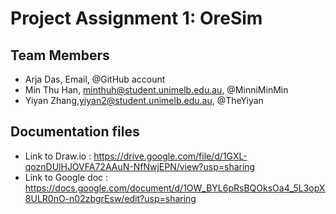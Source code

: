 # Project Assignment 1: OreSim

 ## Team Members
- Arja Das, Email, @GitHub account
- Min Thu Han, minthuh@student.unimelb.edu.au, @MinniMinMin
- Yiyan Zhang,yiyan2@student.unimelb.edu.au, @TheYiyan

 ## Documentation files
- Link to Draw.io : https://drive.google.com/file/d/1GXL-qoznDUlHJOVFA72AAuN-NfNwjEPN/view?usp=sharing
- Link to Google doc : https://docs.google.com/document/d/1OW_BYL6pRsBQOksOa4_5L3opX8ULR0nO-n02zbgrEsw/edit?usp=sharing
